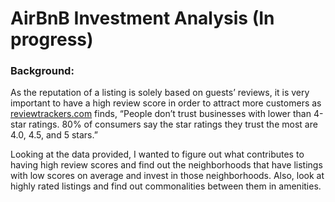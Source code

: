 # AirBnB Investment Analysis (In progress)

### Background:
As the reputation of a listing is solely based on guests’ reviews, it is very important to have a high review score in order to attract more customers as [reviewtrackers.com](https://www.reviewtrackers.com/blog/airbnb-reviews/) finds, “People don’t trust businesses with lower than 4-star ratings. 80% of consumers say the star ratings they trust the most are 4.0, 4.5, and 5 stars.”

Looking at the data provided, I wanted to figure out what contributes to having high review scores and find out the neighborhoods that have listings with low scores on average and invest in those neighborhoods. Also, look at highly rated listings and find out commonalities between them in amenities.
